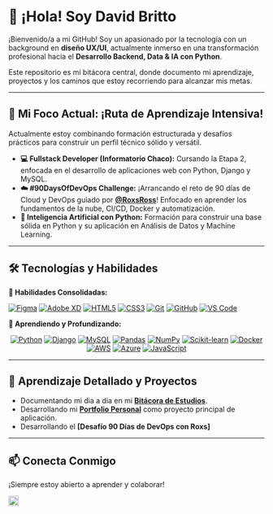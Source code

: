 # 👋 ¡Hola! Soy David Britto

¡Bienvenido/a a mi GitHub! Soy un apasionado por la tecnología con un background en **diseño UX/UI**, actualmente inmerso en una transformación profesional hacia el **Desarrollo Backend, Data & IA con Python**.

Este repositorio es mi bitácora central, donde documento mi aprendizaje, proyectos y los caminos que estoy recorriendo para alcanzar mis metas.

---

## 🚀 Mi Foco Actual: ¡Ruta de Aprendizaje Intensiva!

Actualmente estoy combinando formación estructurada y desafíos prácticos para construir un perfil técnico sólido y versátil.

* **💻 Fullstack Developer (Informatorio Chaco):** Cursando la Etapa 2, enfocada en el desarrollo de aplicaciones web con Python, Django y MySQL.
* **☁️ #90DaysOfDevOps Challenge:** ¡Arrancando el reto de 90 días de Cloud y DevOps guiado por **[@RoxsRoss]([https://github.com/rossanajs](https://github.com/roxsross))**! Enfocado en aprender los fundamentos de la nube, CI/CD, Docker y automatización.
* **🧠 Inteligencia Artificial con Python:** Formación para construir una base sólida en Python y su aplicación en Análisis de Datos y Machine Learning.

---

## 🛠️ Tecnologías y Habilidades

**🧠 Habilidades Consolidadas:**

<p align="left">
  <a href="#"><img src="https://img.shields.io/badge/Figma-F24E1E?logo=figma&logoColor=white&style=for-the-badge" alt="Figma"/></a>
  <a href="#"><img src="https://img.shields.io/badge/Adobe_XD-FF61F6?logo=adobexd&logoColor=white&style=for-the-badge" alt="Adobe XD"/></a>
  <a href="#"><img src="https://img.shields.io/badge/HTML5-E34F26?logo=html5&logoColor=white&style=for-the-badge" alt="HTML5"/></a>
  <a href="#"><img src="https://img.shields.io/badge/CSS3-1572B6?logo=css3&logoColor=white&style=for-the-badge" alt="CSS3"/></a>
  <a href="#"><img src="https://img.shields.io/badge/Git-F05032?logo=git&logoColor=white&style=for-the-badge" alt="Git"/></a>
  <a href="#"><img src="https://img.shields.io/badge/GitHub-181717?logo=github&logoColor=white&style=for-the-badge" alt="GitHub"/></a>
  <a href="#"><img src="https://img.shields.io/badge/VS_Code-007ACC?logo=visualstudiocode&logoColor=white&style=for-the-badge" alt="VS Code"/></a>
</p>

**🚀 Aprendiendo y Profundizando:**

<p align="center">
  <a href="#"><img src="https://img.shields.io/badge/Python-3776AB?logo=python&logoColor=white&style=for-the-badge" alt="Python"/></a>
  <a href="#"><img src="https://img.shields.io/badge/Django-092E20?logo=django&logoColor=white&style=for-the-badge" alt="Django"/></a>
  <a href="#"><img src="https://img.shields.io/badge/MySQL-4479A1?logo=mysql&logoColor=white&style=for-the-badge" alt="MySQL"/></a>
  <a href="#"><img src="https://img.shields.io/badge/Pandas-150458?logo=pandas&logoColor=white&style=for-the-badge" alt="Pandas"/></a>
  <a href="#"><img src="https://img.shields.io/badge/NumPy-013243?logo=numpy&logoColor=white&style=for-the-badge" alt="NumPy"/></a>
  <a href="#"><img src="https://img.shields.io/badge/scikit--learn-F7931A.svg?logo=scikit-learn&logoColor=white&style=for-the-badge" alt="Scikit-learn"/></a>
  <a href="#"><img src="https://img.shields.io/badge/Docker-2496ED?logo=docker&logoColor=white&style=for-the-badge" alt="Docker"/></a>
  <a href="#"><img src="https://img.shields.io/badge/AWS-232F3E?logo=amazon-aws&logoColor=white&style=for-the-badge" alt="AWS"/></a>
  <a href="#"><img src="https://img.shields.io/badge/Azure-0078D4?logo=microsoft-azure&logoColor=white&style=for-the-badge" alt="Azure"/></a>
  <a href="#"><img src="https://img.shields.io/badge/JavaScript-F7DF1E?logo=javascript&logoColor=black&style=for-the-badge" alt="JavaScript"/></a>
</p>

---

## 🌱 Aprendizaje Detallado y Proyectos

* Documentando mi dia a dia en mi **[Bitácora de Estudios]([./Bitacora-de-estudios.md])**.
* Desarrollando mi **[Portfolio Personal](./portfolio/)** como proyecto principal de aplicación.
* Desarrollando el **[Desafío 90 Días de DevOps con Roxs]**

---

## **📫 Conecta Conmigo**

¡Siempre estoy abierto a aprender y colaborar!

<p align="left">
  <a href="https://www.linkedin.com/in/davidbrittoeth/" target="_blank"><img align="center" src="https://raw.githubusercontent.com/rahuldkjain/github-profile-readme-generator/master/src/images/icons/Social/linked-in-alt.svg" alt="Nombre en LinkedIn" height="20" width="20" /></a>
  </p>
